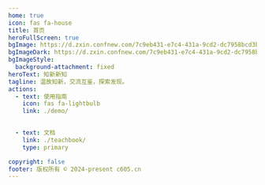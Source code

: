 ```yaml
---
home: true
icon: fas fa-house
title: 首页
heroFullScreen: true
bgImage: https://d.zxin.confnew.com/7c9eb431-e7c4-431a-9cd2-dc7958bcd3b7.svg
bgImageDark: https://d.zxin.confnew.com/7c9eb431-e7c4-431a-9cd2-dc7958bcd3b7.svg
bgImageStyle:
  background-attachment: fixed
heroText: 知新新知
tagline: 温故知新，交流互鉴，探索发现。
actions:
  - text: 使用指南
    icon: fas fa-lightbulb
    link: ./demo/
    

  - text: 文档
    link: ./teachbook/
    type: primary

copyright: false
footer: 版权所有 © 2024-present c605.cn
---
```

